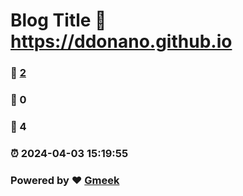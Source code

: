 # Blog Title :link: https://ddonano.github.io 
### :page_facing_up: [2](https://ddonano.github.io/tag.html) 
### :speech_balloon: 0 
### :hibiscus: 4 
### :alarm_clock: 2024-04-03 15:19:55 
### Powered by :heart: [Gmeek](https://github.com/Meekdai/Gmeek)
